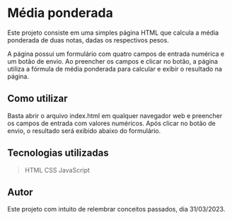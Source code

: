 # Média ponderada
Este projeto consiste em uma simples página HTML que calcula a média ponderada de duas notas, dadas os respectivos pesos.

A página possui um formulário com quatro campos de entrada numérica e um botão de envio. Ao preencher os campos e clicar no botão, a página utiliza a fórmula de média ponderada para calcular e exibir o resultado na página.

## Como utilizar
Basta abrir o arquivo index.html em qualquer navegador web e preencher os campos de entrada com valores numéricos. Após clicar no botão de envio, o resultado será exibido abaixo do formulário.

## Tecnologias utilizadas

>HTML
>CSS
>JavaScript

## Autor
Este projeto com intuito de relembrar conceitos passados, dia 31/03/2023.
